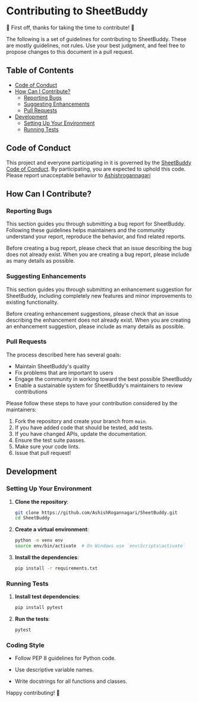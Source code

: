 # Contributing to SheetBuddy

🎉 First off, thanks for taking the time to contribute! 🎉

The following is a set of guidelines for contributing to SheetBuddy. These are mostly guidelines, not rules. Use your best judgment, and feel free to propose changes to this document in a pull request.

## Table of Contents

- [Code of Conduct](#code-of-conduct)
- [How Can I Contribute?](#how-can-i-contribute)
  - [Reporting Bugs](#reporting-bugs)
  - [Suggesting Enhancements](#suggesting-enhancements)
  - [Pull Requests](#pull-requests)
- [Development](#development)
  - [Setting Up Your Environment](#setting-up-your-environment)
  - [Running Tests](#running-tests)

## Code of Conduct

This project and everyone participating in it is governed by the [SheetBuddy Code of Conduct](CODE_OF_CONDUCT.md). By participating, you are expected to uphold this code. Please report unacceptable behavior to [Ashishrogannagari](mailto:Ashishrogannagari98@gmail.com)

## How Can I Contribute?

### Reporting Bugs

This section guides you through submitting a bug report for SheetBuddy. Following these guidelines helps maintainers and the community understand your report, reproduce the behavior, and find related reports.

Before creating a bug report, please check that an issue describing the bug does not already exist. When you are creating a bug report, please include as many details as possible.

### Suggesting Enhancements

This section guides you through submitting an enhancement suggestion for SheetBuddy, including completely new features and minor improvements to existing functionality.

Before creating enhancement suggestions, please check that an issue describing the enhancement does not already exist. When you are creating an enhancement suggestion, please include as many details as possible.

### Pull Requests

The process described here has several goals:

- Maintain SheetBuddy's quality
- Fix problems that are important to users
- Engage the community in working toward the best possible SheetBuddy
- Enable a sustainable system for SheetBuddy's maintainers to review contributions

Please follow these steps to have your contribution considered by the maintainers:

1. Fork the repository and create your branch from `main`.
2. If you have added code that should be tested, add tests.
3. If you have changed APIs, update the documentation.
4. Ensure the test suite passes.
5. Make sure your code lints.
6. Issue that pull request!

## Development

### Setting Up Your Environment

1. **Clone the repository**:
    ```bash
    git clone https://github.com/AshishRogannagari/SheetBuddy.git
    cd SheetBuddy
    ```

2. **Create a virtual environment**:
    ```bash
    python -m venv env
    source env/bin/activate  # On Windows use `env\Scripts\activate`
    ```

3. **Install the dependencies**:
    ```bash
    pip install -r requirements.txt
    ```

### Running Tests

1. **Install test dependencies**:
    ```bash
    pip install pytest
    ```

2. **Run the tests**:
    ```bash
    pytest
    ```

### Coding Style

- Follow PEP 8 guidelines for Python code.

- Use descriptive variable names.

- Write docstrings for all functions and classes.


Happy contributing! 🚀
